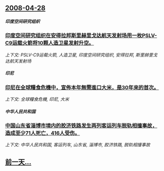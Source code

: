 ## [2008-04-28](/news/2008/04/28/index.md)

##### 印度空间研究组织
### [印度空间研究组织在安得拉邦斯里赫里戈达航天发射场用一枚PSLV-C9运载火箭将10颗人造卫星发射升空。](/news/2008/04/28/印度空间研究组织在安得拉邦斯里赫里戈达航天发射场用一枚PSLV-C9运载火箭将10颗人造卫星发射升空.md)
_上下文: PSLV-C9运载火箭, 人造卫星, 印度空间研究组织, 安得拉邦, 斯里赫里戈达航天发射场_

##### 印尼
### [印尼在全球糧食危機中，宣佈本年無需進口大米，是30年來的首次。](/news/2008/04/28/印尼在全球糧食危機中-宣佈本年無需進口大米-是30年來的首次.md)
_上下文: 全球糧食危機, 印尼, 大米_

##### 中华人民共和国
### [中国山东省淄博市境内的胶济铁路发生两列客运列车脱轨相撞事故，造成至少71人死亡，416人受伤。](/news/2008/04/28/中国山东省淄博市境内的胶济铁路发生两列客运列车脱轨相撞事故-造成至少71人死亡-416人受伤.md)
_上下文: 中华人民共和国, 客运列车, 山东省, 淄博市, 胶济铁路, 脱轨相撞事故_

## [前一天...](/news/2008/04/27/index.md)

